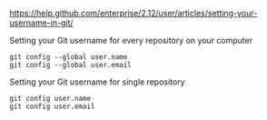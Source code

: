 https://help.github.com/enterprise/2.12/user/articles/setting-your-username-in-git/  

Setting your Git username for every repository on your computer
```
git config --global user.name
git config --global user.email
```

Setting your Git username for single repository
```
git config user.name
git config user.email
```
